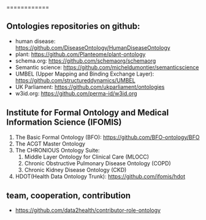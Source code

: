 ============
## Ontologies repositories on github:  
* human disease: https://github.com/DiseaseOntology/HumanDiseaseOntology  
* plant: https://github.com/Planteome/plant-ontology  
* schema.org: https://github.com/schemaorg/schemaorg  
* Semantic science: https://github.com/micheldumontier/semanticscience  
* UMBEL (Upper Mapping and Binding Exchange Layer): https://github.com/structureddynamics/UMBEL  
* UK Parliament: https://github.com/ukparliament/ontologies
* w3id.org: https://github.com/perma-id/w3id.org  


## Institute for Formal Ontology and Medical Information Science (IFOMIS)
1. The Basic Formal Ontology (BFO): https://github.com/BFO-ontology/BFO
2. The ACGT Master Ontology
3. The CHRONIOUS Ontology Suite:
    1. Middle Layer Ontology for Clinical Care (MLOCC)
    2. Chronic Obstructive Pulmonary Disease Ontology (COPD)
    3. Chronic Kidney Disease Ontology (CKD)
4. HDOT(Health Data Ontology Trunk): https://github.com/ifomis/hdot

## team, cooperation, contribution
* https://github.com/data2health/contributor-role-ontology

